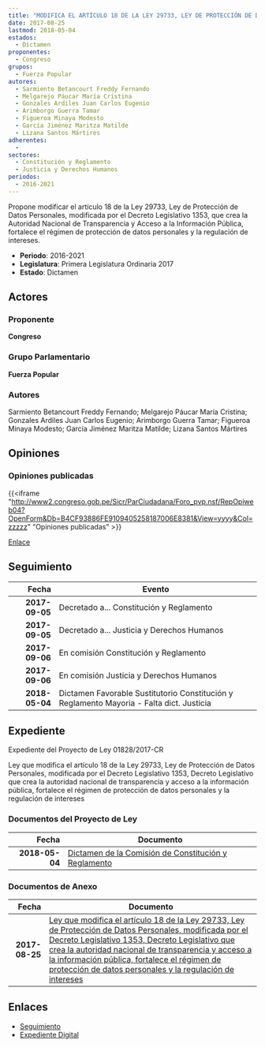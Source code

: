 ```yaml
---
title: "MODIFICA EL ARTÍCULO 18 DE LA LEY 29733, LEY DE PROTECCIÓN DE DATOS PERSONALES, MODIFICADA POR EL DECRETO LEGISLATIVO 1353, QUE CREA LA AUTORIDAD NACIONAL DE TRANSPARENCIA Y ACCESO A LA INFORMACIÓN PÚBLICA, FORTALECE EL RÉGIMEN DE PROTECCIÓN DE DATOS PERSONALES Y LA REGULACIÓN DE INTERESES"
date: 2017-08-25
lastmod: 2018-05-04
estados: 
  - Dictamen
proponentes: 
  - Congreso
grupos: 
  - Fuerza Popular
autores: 
  - Sarmiento Betancourt Freddy Fernando
  - Melgarejo Páucar María Cristina
  - Gonzales Ardiles Juan Carlos Eugenio
  - Arimborgo Guerra Tamar
  - Figueroa Minaya Modesto
  - García Jiménez Maritza Matilde
  - Lizana Santos Mártires
adherentes: 
  - 
sectores: 
  - Constitución y Reglamento
  - Justicia y Derechos Humanos
periodos: 
  - 2016-2021
---
```


Propone modificar el artículo 18 de la Ley 29733, Ley de Protección de Datos Personales, modificada por el Decreto Legislativo 1353, que crea la Autoridad Nacional de Transparencia y Acceso a la Información Pública, fortalece el régimen de protección de datos personales y la regulación de intereses.

- **Periodo**: 2016-2021
- **Legislatura**: Primera Legislatura Ordinaria 2017
- **Estado**: Dictamen

## Actores

### Proponente

**Congreso**

### Grupo Parlamentario

**Fuerza Popular**

### Autores

Sarmiento Betancourt Freddy Fernando; Melgarejo Páucar María Cristina; Gonzales Ardiles Juan Carlos Eugenio; Arimborgo Guerra Tamar; Figueroa Minaya Modesto; García Jiménez Maritza Matilde; Lizana Santos Mártires


## Opiniones

### Opiniones publicadas

{{<iframe "http://www2.congreso.gob.pe/Sicr/ParCiudadana/Foro_pvp.nsf/RepOpiweb04?OpenForm&Db=B4CF93886FE9109405258187006E8381&View=yyyy&Col=zzzzz" "Opiniones publicadas" >}}

[Enlace](http://www2.congreso.gob.pe/Sicr/ParCiudadana/Foro_pvp.nsf/RepOpiweb04?OpenForm&Db=B4CF93886FE9109405258187006E8381&View=yyyy&Col=zzzzz)

## Seguimiento

| Fecha | Evento |
|------:|--------|
| **2017-09-05** | Decretado a... Constitución y Reglamento|
| **2017-09-05** | Decretado a... Justicia y Derechos Humanos|
| **2017-09-06** | En comisión Constitución y Reglamento|
| **2017-09-06** | En comisión Justicia y Derechos Humanos|
| **2018-05-04** | Dictamen Favorable Sustitutorio Constitución y Reglamento Mayoria - Falta dict. Justicia|


## Expediente

Expediente del Proyecto de Ley 01828/2017-CR

Ley que modifica el artículo 18 de la Ley 29733, Ley de Protección de Datos Personales, modificada por el Decreto Legislativo 1353, Decreto Legislativo que crea la autoridad nacional de transparencia y acceso a la información pública, fortalece el régimen de protección de datos personales y la regulación de intereses


### Documentos del Proyecto de Ley

| Fecha | Documento |
|------:|--------|
| **2018-05-04** | [Dictamen de la Comisión de Constitución y Reglamento](http://www.leyes.congreso.gob.pe/Documentos/2016_2021/Dictamenes/Proyectos_de_Ley/01828DC04MAY20180504.pdf) |

### Documentos de Anexo

| Fecha | Documento |
|------:|--------|
| **2017-08-25** | [Ley que modifica el artículo 18 de la Ley 29733, Ley de Protección de Datos Personales, modificada por el Decreto Legislativo 1353, Decreto Legislativo que crea la autoridad nacional de transparencia y acceso a la información pública, fortalece el régimen de protección de datos personales y la regulación de intereses](http://www.leyes.congreso.gob.pe/Documentos/2016_2021/Proyectos_de_Ley_y_de_Resoluciones_Legislativas/PL0182820170825..pdf) |

## Enlaces 

- [Seguimiento](http://www2.congreso.gob.pehttp://www2.congreso.gob.pe/Sicr/TraDocEstProc/CLProLey2016.nsf/f7fff46988ca05b1052578e100829cc7/914168c541f9991005258187005c7ae6?OpenDocument)
- [Expediente Digital](http://www2.congreso.gob.pehttp://www2.congreso.gob.pe/Sicr/TraDocEstProc/CLProLey2016.nsf/f7fff46988ca05b1052578e100829cc7/914168c541f9991005258187005c7ae6?OpenDocument&Click=05257FB7005EB655.eb71d0cf91d8294e05256cdf006b5706/$Body/0.1C6C)
